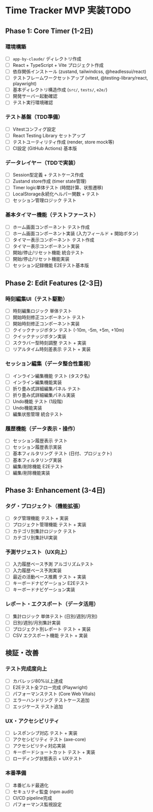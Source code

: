 # Time Tracker MVP 実装TODO

## Phase 1: Core Timer (1-2日)

### 環境構築
- [ ] `app-by-claude/` ディレクトリ作成
- [ ] React + TypeScript + Vite プロジェクト作成
- [ ] 依存関係インストール (zustand, tailwindcss, @headlessui/react)
- [ ] テストフレームワークセットアップ (vitest, @testing-library/react, playwright)
- [ ] 基本ディレクトリ構造作成 (`src/`, `tests/`, `e2e/`)
- [ ] 開発サーバー起動確認
- [ ] テスト実行環境確認

### テスト基盤（TDD準備）
- [ ] Vitestコンフィグ設定
- [ ] React Testing Library セットアップ
- [ ] テストユーティリティ作成 (render, store mock等)
- [ ] CI設定 (GitHub Actions) 基本版

### データレイヤー（TDDで実装）
- [ ] Session型定義 + テストケース作成
- [ ] Zustand store作成 (timer state管理)
- [ ] Timer logic単体テスト (時間計算、状態遷移)
- [ ] LocalStorage永続化ヘルパー関数 + テスト
- [ ] セッション管理ロジック テスト

### 基本タイマー機能（テストファースト）
- [ ] ホーム画面コンポーネント テスト作成
- [ ] ホーム画面コンポーネント実装 (入力フィールド + 開始ボタン)
- [ ] タイマー表示コンポーネント テスト作成
- [ ] タイマー表示コンポーネント実装
- [ ] 開始/停止/リセット機能 統合テスト
- [ ] 開始/停止/リセット機能実装
- [ ] セッション記録機能 E2Eテスト基本版

## Phase 2: Edit Features (2-3日)

### 時刻編集UI（テスト駆動）
- [ ] 時刻編集ロジック 単体テスト
- [ ] 開始時刻修正コンポーネント テスト
- [ ] 開始時刻修正コンポーネント実装
- [ ] クイックナッジボタン テスト (-10m, -5m, +5m, +10m)
- [ ] クイックナッジボタン実装
- [ ] スクラバー型時刻調整 テスト + 実装
- [ ] リアルタイム時刻差表示 テスト + 実装

### セッション編集（データ整合性重視）
- [ ] インライン編集機能 テスト (タスク名)
- [ ] インライン編集機能実装
- [ ] 折り畳み式詳細編集パネル テスト
- [ ] 折り畳み式詳細編集パネル実装
- [ ] Undo機能 テスト (1段階)
- [ ] Undo機能実装
- [ ] 編集状態管理 統合テスト

### 履歴機能（データ表示・操作）
- [ ] セッション履歴表示 テスト
- [ ] セッション履歴表示実装
- [ ] 基本フィルタリング テスト (日付、プロジェクト)
- [ ] 基本フィルタリング実装
- [ ] 編集/削除機能 E2Eテスト
- [ ] 編集/削除機能実装

## Phase 3: Enhancement (3-4日)

### タグ・プロジェクト（機能拡張）
- [ ] タグ管理機能 テスト + 実装
- [ ] プロジェクト管理機能 テスト + 実装
- [ ] カテゴリ別集計ロジック テスト
- [ ] カテゴリ別集計UI実装

### 予測サジェスト（UX向上）
- [ ] 入力履歴ベース予測 アルゴリズムテスト
- [ ] 入力履歴ベース予測実装
- [ ] 最近の活動ベース推薦 テスト + 実装
- [ ] キーボードナビゲーション E2Eテスト
- [ ] キーボードナビゲーション実装

### レポート・エクスポート（データ活用）
- [ ] 集計ロジック 単体テスト (日別/週別/月別)
- [ ] 日別/週別/月別集計実装
- [ ] プロジェクト別レポート テスト + 実装
- [ ] CSV エクスポート機能 テスト + 実装

## 検証・改善

### テスト完成度向上
- [ ] カバレッジ80%以上達成
- [ ] E2Eテスト全フロー完成 (Playwright)
- [ ] パフォーマンステスト (Core Web Vitals)
- [ ] エラーハンドリング テストケース追加
- [ ] エッジケース テスト追加

### UX・アクセシビリティ
- [ ] レスポンシブ対応 テスト + 実装
- [ ] アクセシビリティ テスト (axe-core)
- [ ] アクセシビリティ対応実装
- [ ] キーボードショートカット テスト + 実装
- [ ] ローディング状態表示 + UXテスト

### 本番準備
- [ ] 本番ビルド最適化
- [ ] セキュリティ監査 (npm audit)
- [ ] CI/CD pipeline完成
- [ ] パフォーマンス監視設定